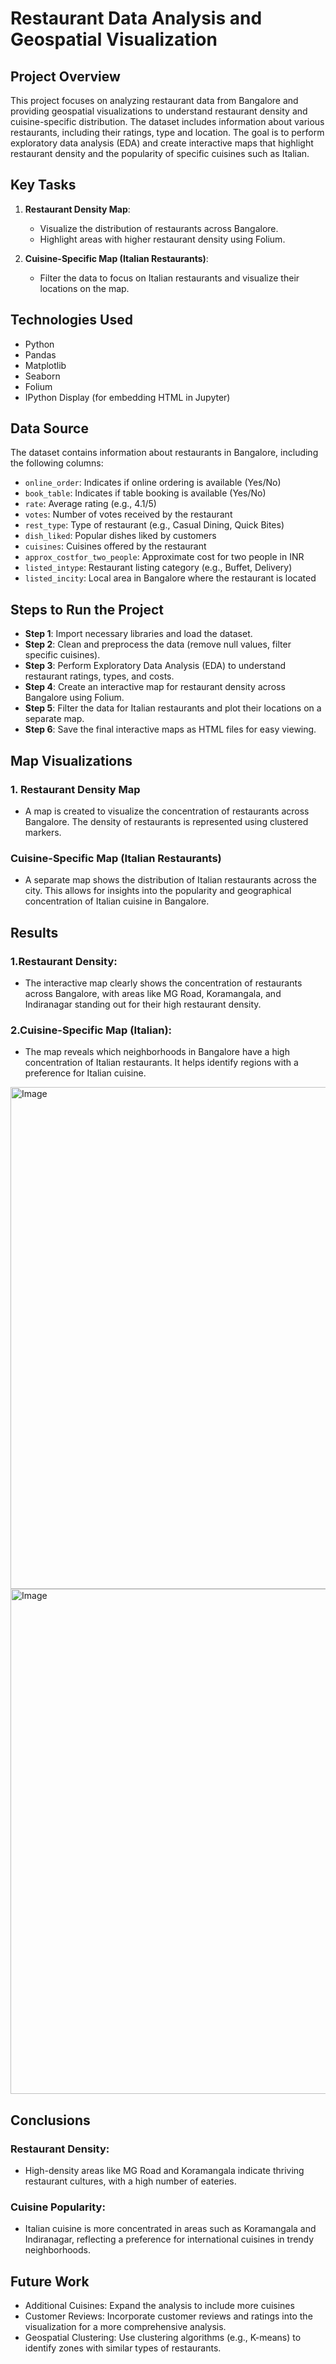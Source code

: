 # Restaurant Data Analysis and Geospatial Visualization

## **Project Overview**

This project focuses on analyzing restaurant data from Bangalore and providing geospatial visualizations to understand restaurant density and cuisine-specific distribution. The dataset includes information about various restaurants, including their ratings, type and location. The goal is to perform exploratory data analysis (EDA) and create interactive maps that highlight restaurant density and the popularity of specific cuisines such as Italian.

## **Key Tasks**
1. **Restaurant Density Map**: 
    - Visualize the distribution of restaurants across Bangalore.
    - Highlight areas with higher restaurant density using Folium.
  
2. **Cuisine-Specific Map (Italian Restaurants)**:
    - Filter the data to focus on Italian restaurants and visualize their locations on the map.

## **Technologies Used**
- Python
- Pandas
- Matplotlib
- Seaborn
- Folium
- IPython Display (for embedding HTML in Jupyter)

## **Data Source**
The dataset contains information about restaurants in Bangalore, including the following columns:
* `online_order`: Indicates if online ordering is available (Yes/No) 
* `book_table`: Indicates if table booking is available (Yes/No)
* `rate`: Average rating (e.g., 4.1/5)
* `votes`: Number of votes received by the restaurant
* `rest_type`: Type of restaurant (e.g., Casual Dining, Quick Bites)
* `dish_liked`: Popular dishes liked by customers
* `cuisines`: Cuisines offered by the restaurant
* `approx_costfor_two_people`: Approximate cost for two people in INR
* `listed_intype`: Restaurant listing category (e.g., Buffet, Delivery)
* `listed_incity`: Local area in Bangalore where the restaurant is located

## **Steps to Run the Project**
* **Step 1**: Import necessary libraries and load the dataset.
* **Step 2**: Clean and preprocess the data (remove null values, filter specific cuisines).
* **Step 3**: Perform Exploratory Data Analysis (EDA) to understand restaurant ratings, types, and costs.
* **Step 4**: Create an interactive map for restaurant density across Bangalore using Folium.
* **Step 5**: Filter the data for Italian restaurants and plot their locations on a separate map.
* **Step 6**: Save the final interactive maps as HTML files for easy viewing.

## **Map Visualizations**
### 1. Restaurant Density Map
* A map is created to visualize the concentration of restaurants across Bangalore. The density of restaurants is represented using clustered markers.
### Cuisine-Specific Map (Italian Restaurants)
* A separate map shows the distribution of Italian restaurants across the city. This allows for insights into the popularity and geographical concentration of Italian cuisine in Bangalore.

## Results

### 1.Restaurant Density: 
* The interactive map clearly shows the concentration of restaurants across Bangalore, with areas like MG Road, Koramangala, and Indiranagar standing out for their high restaurant density.
### 2.Cuisine-Specific Map (Italian): 
* The map reveals which neighborhoods in Bangalore have a high concentration of Italian restaurants. It helps identify regions with a preference for Italian cuisine.

<img width="803" alt="Image" src="https://github.com/user-attachments/assets/8433089c-3ff5-4d48-afa4-6dc8fd921351" />

<img width="808" alt="Image" src="https://github.com/user-attachments/assets/c92f0a45-c1d7-434a-b0c0-724fcc1c72c3" />

## Conclusions

### Restaurant Density: 
* High-density areas like MG Road and Koramangala indicate thriving restaurant cultures, with a high number of eateries.
### Cuisine Popularity: 
* Italian cuisine is more concentrated in areas such as Koramangala and Indiranagar, reflecting a preference for international cuisines in trendy neighborhoods.

## Future Work

* Additional Cuisines: Expand the analysis to include more cuisines
* Customer Reviews: Incorporate customer reviews and ratings into the visualization for a more comprehensive analysis.
* Geospatial Clustering: Use clustering algorithms (e.g., K-means) to identify zones with similar types of restaurants.

